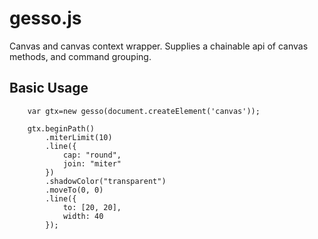 gesso.js
========
Canvas and canvas context wrapper.  Supplies a chainable api of canvas methods, and command grouping.

## Basic Usage

```
	var gtx=new gesso(document.createElement('canvas'));

	gtx.beginPath()
		.miterLimit(10)
		.line({
			cap: "round",
			join: "miter"
		})
		.shadowColor("transparent")
		.moveTo(0, 0)
		.line({
			to: [20, 20],
			width: 40
		});
```